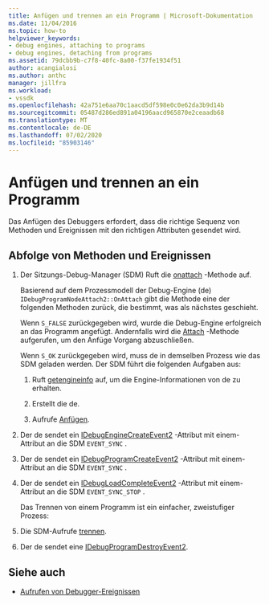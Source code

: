 ```yaml
---
title: Anfügen und trennen an ein Programm | Microsoft-Dokumentation
ms.date: 11/04/2016
ms.topic: how-to
helpviewer_keywords:
- debug engines, attaching to programs
- debug engines, detaching from programs
ms.assetid: 79dcbb9b-c7f8-40fc-8a00-f37fe1934f51
author: acangialosi
ms.author: anthc
manager: jillfra
ms.workload:
- vssdk
ms.openlocfilehash: 42a751e6aa70c1aacd5df598e0c0e62da3b9d14b
ms.sourcegitcommit: 05487d286ed891a04196aacd965870e2ceaadb68
ms.translationtype: MT
ms.contentlocale: de-DE
ms.lasthandoff: 07/02/2020
ms.locfileid: "85903146"
---
```

# <a name="attaching-and-detaching-to-a-program"></a>Anfügen und trennen an ein Programm
Das Anfügen des Debuggers erfordert, dass die richtige Sequenz von Methoden und Ereignissen mit den richtigen Attributen gesendet wird.

## <a name="sequence-of-methods-and-events"></a>Abfolge von Methoden und Ereignissen

1. Der Sitzungs-Debug-Manager (SDM) Ruft die [onattach](../../extensibility/debugger/reference/idebugprogramnodeattach2-onattach.md) -Methode auf.

    Basierend auf dem Prozessmodell der Debug-Engine (de) `IDebugProgramNodeAttach2::OnAttach` gibt die Methode eine der folgenden Methoden zurück, die bestimmt, was als nächstes geschieht.

    Wenn `S_FALSE` zurückgegeben wird, wurde die Debug-Engine erfolgreich an das Programm angefügt. Andernfalls wird die [Attach](../../extensibility/debugger/reference/idebugengine2-attach.md) -Methode aufgerufen, um den Anfüge Vorgang abzuschließen.

    Wenn `S_OK` zurückgegeben wird, muss de in demselben Prozess wie das SDM geladen werden. Der SDM führt die folgenden Aufgaben aus:

   1. Ruft [getengineinfo](../../extensibility/debugger/reference/idebugprogramnode2-getengineinfo.md) auf, um die Engine-Informationen von de zu erhalten.

   2. Erstellt die de.

   3. Aufrufe [Anfügen](../../extensibility/debugger/reference/idebugengine2-attach.md).

2. Der de sendet ein [IDebugEngineCreateEvent2](../../extensibility/debugger/reference/idebugenginecreateevent2.md) -Attribut mit einem-Attribut an die SDM `EVENT_SYNC` .

3. Der de sendet ein [IDebugProgramCreateEvent2](../../extensibility/debugger/reference/idebugprogramcreateevent2.md) -Attribut mit einem-Attribut an die SDM `EVENT_SYNC` .

4. Der de sendet ein [IDebugLoadCompleteEvent2](../../extensibility/debugger/reference/idebugloadcompleteevent2.md) -Attribut mit einem-Attribut an die SDM `EVENT_SYNC_STOP` .

   Das Trennen von einem Programm ist ein einfacher, zweistufiger Prozess:

5. Die SDM-Aufrufe [trennen](../../extensibility/debugger/reference/idebugprogram2-detach.md).

6. Der de sendet eine [IDebugProgramDestroyEvent2](../../extensibility/debugger/reference/idebugprogramdestroyevent2.md).

## <a name="see-also"></a>Siehe auch
- [Aufrufen von Debugger-Ereignissen](../../extensibility/debugger/calling-debugger-events.md)
